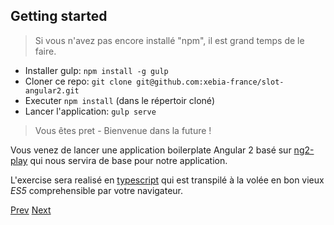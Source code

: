 ## Getting started

> Si vous n'avez pas encore installé "npm", il est grand temps de le faire.


- Installer gulp: `npm install -g gulp`
- Cloner ce repo: `git clone git@github.com:xebia-france/slot-angular2.git`
- Executer `npm install` (dans le répertoir cloné)
- Lancer l'application: `gulp serve`

> Vous êtes pret - Bienvenue dans la future ! 

Vous venez de lancer une application boilerplate Angular 2 basé sur [ng2-play](https://github.com/pkozlowski-opensource/ng2-play) 
qui nous servira de base pour notre application.

L'exercise sera realisé en [typescript](http://www.typescriptlang.org/Handbook) qui est transpilé à la volée en bon vieux *ES5* comprehensible par votre navigateur.

[Prev](workshop.md) [Next](exo2.md)
